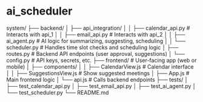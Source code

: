 # ai_scheduler

system/
├── backend/
│   ├── api_integration/
│   │   ├── calendar_api.py       # Interacts with api_1
│   │   ├── email_api.py          # Interacts with api_2
│   │   ├── ai_agent.py           # AI logic for summarizing, suggesting, scheduling
│   │   └── scheduler.py          # Handles time slot checks and scheduling logic
│   ├── routes.py                 # Backend API endpoints (user approval, suggestions)
│   └── config.py                 # API keys, secrets, etc.
├── frontend/                     # User-facing app (web or mobile)
│   ├── components/
│   │   ├── CalendarView.js       # Calendar interface
│   │   ├── SuggestionsView.js    # Show suggested meetings
│   ├── App.js                    # Main frontend logic
│   └── api.js                    # Calls backend endpoints
├── tests/
│   ├── test_calendar_api.py
│   ├── test_email_api.py
│   ├── test_ai_agent.py
│   └── test_scheduler.py
└── README.md